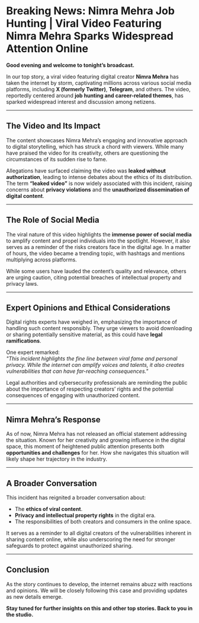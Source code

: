 # Breaking News: Nimra Mehra Job Hunting | Viral Video Featuring Nimra Mehra Sparks Widespread Attention Online

**Good evening and welcome to tonight’s broadcast.**

In our top story, a viral video featuring digital creator **Nimra Mehra** has taken the internet by storm, captivating millions across various social media platforms, including **X (formerly Twitter)**, **Telegram**, and others. The video, reportedly centered around **job hunting and career-related themes**, has sparked widespread interest and discussion among netizens.

---

## The Video and Its Impact

The content showcases Nimra Mehra’s engaging and innovative approach to digital storytelling, which has struck a chord with viewers. While many have praised the video for its creativity, others are questioning the circumstances of its sudden rise to fame.

Allegations have surfaced claiming the video was **leaked without authorization**, leading to intense debates about the ethics of its distribution. The term **“leaked video”** is now widely associated with this incident, raising concerns about **privacy violations** and the **unauthorized dissemination of digital content**.

---

## The Role of Social Media

The viral nature of this video highlights the **immense power of social media** to amplify content and propel individuals into the spotlight. However, it also serves as a reminder of the risks creators face in the digital age. In a matter of hours, the video became a trending topic, with hashtags and mentions multiplying across platforms.

While some users have lauded the content’s quality and relevance, others are urging caution, citing potential breaches of intellectual property and privacy laws.

---

## Expert Opinions and Ethical Considerations

Digital rights experts have weighed in, emphasizing the importance of handling such content responsibly. They urge viewers to avoid downloading or sharing potentially sensitive material, as this could have **legal ramifications**.

One expert remarked:  
*"This incident highlights the fine line between viral fame and personal privacy. While the internet can amplify voices and talents, it also creates vulnerabilities that can have far-reaching consequences."*

Legal authorities and cybersecurity professionals are reminding the public about the importance of respecting creators’ rights and the potential consequences of engaging with unauthorized content.

---

## Nimra Mehra’s Response

As of now, Nimra Mehra has not released an official statement addressing the situation. Known for her creativity and growing influence in the digital space, this moment of heightened public attention presents both **opportunities and challenges** for her. How she navigates this situation will likely shape her trajectory in the industry.

---

## A Broader Conversation

This incident has reignited a broader conversation about:  

- The **ethics of viral content**.  
- **Privacy and intellectual property rights** in the digital era.  
- The responsibilities of both creators and consumers in the online space.

It serves as a reminder to all digital creators of the vulnerabilities inherent in sharing content online, while also underscoring the need for stronger safeguards to protect against unauthorized sharing.

---

## Conclusion

As the story continues to develop, the internet remains abuzz with reactions and opinions. We will be closely following this case and providing updates as new details emerge.

**Stay tuned for further insights on this and other top stories. Back to you in the studio.**
